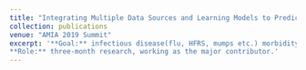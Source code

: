 ```yaml
---
title: "Integrating Multiple Data Sources and Learning Models to Predict Infectious Diseases in China"
collection: publications
venue: "AMIA 2019 Summit"
excerpt: '**Goal:** infectious disease(flu, HFRS, mumps etc.) morbidity rate prediction. **More specific:** compared to traditional infeactious disease prediction which mainly focus on historical morbidity incidences, our research uses multimodal deep learning, combining info from morbidity history, weather, air quality and search engine/ social network. And the result greatly outperforms traditional ML method(ARIMA, xgboost etc).
**Role:** three-month research, working as the major contributor.'
---
```

